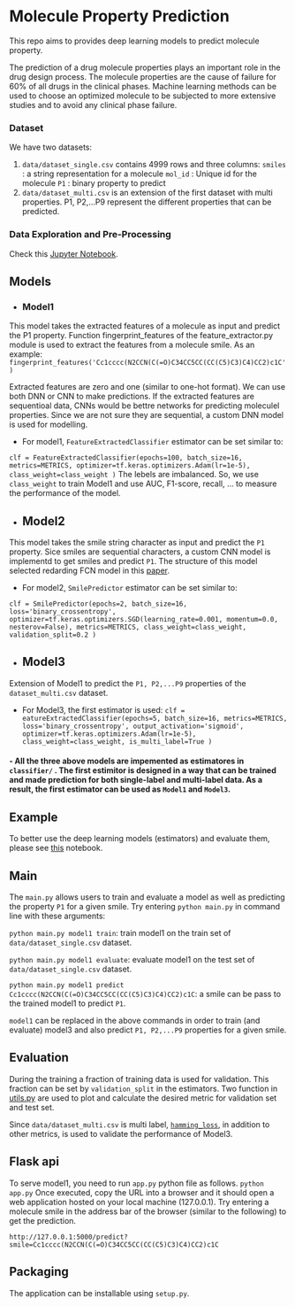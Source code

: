 # Molecule Property Prediction

This repo aims to provides deep learning models to predict molecule property.

The prediction of a drug molecule properties plays an important role in the drug design process. The molecule properties are the cause of failure for 60%
of all drugs in the clinical phases. Machine learning methods can be used to choose an optimized molecule to be subjected to more extensive studies and to avoid any clinical phase failure.



### Dataset
We have two datasets:
1. `data/dataset_single.csv` contains 4999 rows and three columns:
`smiles` : a string representation for a molecule
`mol_id` : Unique id for the molecule
`P1` : binary property to predict
2. `data/dataset_multi.csv` is an extension of the first dataset with multi properties. P1, P2,...P9 represent the different properties that can be predicted.

### Data Exploration and Pre-Processing
Check this 
[Jupyter Notebook](https://github.com/ehnzahedi/mol_property_pred/blob/dev/data_exploration_preprocessing.ipynb).


## Models
  

- ### Model1
This model takes the extracted features of a molecule as input and predict the P1 property. Function fingerprint_features of the feature_extractor.py module is used to extract the features from a molecule smile. As an example:
`fingerprint_features('Cc1cccc(N2CCN(C(=O)C34CC5CC(CC(C5)C3)C4)CC2)c1C')`

Extracted features are zero and one (similar to one-hot format). We can use both DNN or CNN to make predictions. If the extracted features are sequentioal data, CNNs would be bettre networks for predicting moleculel properties. Since we are not sure they are sequential, a custom DNN model is used for modelling.

  - For model1, `FeatureExtractedClassifier` estimator can be set similar to:
  
  `clf = FeatureExtractedClassifier(epochs=100,
                                 batch_size=16,
                                 metrics=METRICS,
                                 optimizer=tf.keras.optimizers.Adam(lr=1e-5),
                                 class_weight=class_weight
                                 )`
 The lebels are imbalanced. So, we use `class_weight` to train Model1 and use AUC, F1-score, recall, ... to measure the performance of the model.     
  

- ## Model2
This model takes the smile string character as input and predict the `P1` property.
Sice smiles are sequential characters, a custom CNN model is implementd to get smiles and predict `P1`.  The structure of this model selected redarding FCN model in this [paper](https://arxiv.org/pdf/1809.04356.pdf).

  - For model2, `SmilePredictor` estimator can be set similar to:
  
  `clf = SmilePredictor(epochs=2,
                      batch_size=16,
                      loss='binary_crossentropy',
                      optimizer=tf.keras.optimizers.SGD(learning_rate=0.001,
                                                        momentum=0.0,
                                                        nesterov=False),
                      metrics=METRICS,
                      class_weight=class_weight,
                      validation_split=0.2
                      )`

- ## Model3
Extension of Model1 to predict the `P1, P2,...P9` properties of the `dataset_multi.csv` dataset.

  - For Model3, the first estimator is used:
  `clf = eatureExtractedClassifier(epochs=5,
                                 batch_size=16,
                                 metrics=METRICS,
                                 loss='binary_crossentropy',
                                 output_activation='sigmoid',
                                 optimizer=tf.keras.optimizers.Adam(lr=1e-5),
                                 class_weight=class_weight,
                                 is_multi_label=True
                                 )`


#### - All the three above models are impemented as estimatores in `classifier/` . The first estimitor is designed in a way that can be trained and made prediction for both single-label and multi-label data. As a result, the first estimator can be used as `Model1` and `Model3`. 

## Example
To better use the deep learning models (estimators) and evaluate them, please see [this](https://github.com/ehnzahedi/mol_property_pred/blob/dev/example.ipynb) notebook.

## Main
The `main.py` allows users to train and evaluate a model as well as predicting the property `P1` for a given smile. Try entering `python main.py` in command line with these arguments:

`python main.py model1 train`: train model1 on the train set of `data/dataset_single.csv` dataset.

`python main.py model1 evaluate`: evaluate model1 on the test set of `data/dataset_single.csv` dataset.

`python main.py model1 predict Cc1cccc(N2CCN(C(=O)C34CC5CC(CC(C5)C3)C4)CC2)c1C`: a smile can be pass to the trained model1 to predict `P1`.

`model1` can be replaced in the above commands in order to train (and evaluate) model3 and also predict `P1, P2,...P9` properties for a given smile.


## Evaluation
During the training a fraction of training data is used for validation. This fraction can be set by `validation_split` in the estimators. Two function in [utils.py](https://github.com/ehnzahedi/mol_property_pred/blob/dev/utils.py) are used to plot and calculate the desired metric for validation set and test set. 

Since `data/dataset_multi.csv` is multi label, [`hamming_loss`](https://scikit-learn.org/stable/modules/generated/sklearn.metrics.hamming_loss.html), in addition to other metrics, is used to validate the performance of Model3. 



## Flask api
To serve model1, you need to run `app.py` python file as follows.
`python app.py`
Once executed, copy the URL into a browser and it should open a web application hosted on your local machine (127.0.0.1). Try entering a molecule smile in the address bar of the browser (similar to the following) to get the prediction.

`http://127.0.0.1:5000/predict?smile=Cc1cccc(N2CCN(C(=O)C34CC5CC(CC(C5)C3)C4)CC2)c1C`


## Packaging
The application can be installable using `setup.py`.





